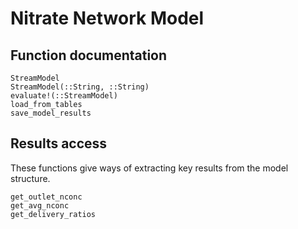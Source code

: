 # Nitrate Network Model

## Function documentation

```@docs
StreamModel
StreamModel(::String, ::String)
evaluate!(::StreamModel)
load_from_tables
save_model_results
```

## Results access

These functions give ways of extracting key results from the model structure.

```@docs
get_outlet_nconc
get_avg_nconc
get_delivery_ratios
```
